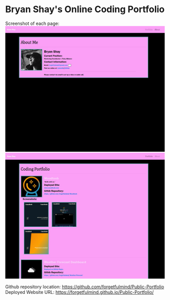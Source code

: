 # Bryan Shay's Online Coding Portfolio


Screenshot of each page:
![About Me Page](./imgs/deployed_screencap1.jpg)
![Portfolio Page](./imgs/deployed_screencap2.jpg)

Github repository location: https://github.com/forgetfulmind/Public-Portfolio
Deployed Website URL: https://forgetfulmind.github.io/Public-Portfolio/
